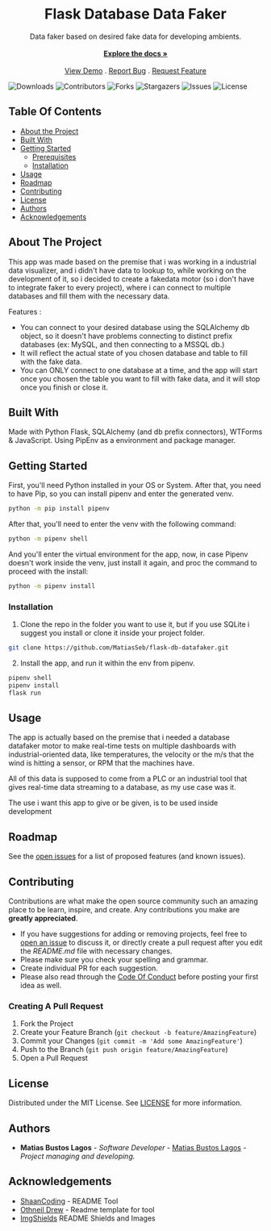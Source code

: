 <p align="center">
  <h1 align="center">Flask Database Data Faker</h3>

  <p align="center">
     Data faker based on desired fake data for developing ambients.
    <br/>
    <br/>
    <a href="https://github.com/MatiasSeb/flask-db-datafaker"><strong>Explore the docs »</strong></a>
    <br/>
    <br/>
    <a href="https://github.com/MatiasSeb/flask-db-datafaker">View Demo</a>
    .
    <a href="https://github.com/MatiasSeb/flask-db-datafaker/issues">Report Bug</a>
    .
    <a href="https://github.com/MatiasSeb/flask-db-datafaker/issues">Request Feature</a>
  </p>
</p>

![Downloads](https://img.shields.io/github/downloads/MatiasSeb/flask-db-datafaker/total) ![Contributors](https://img.shields.io/github/contributors/MatiasSeb/flask-db-datafaker?color=dark-green) ![Forks](https://img.shields.io/github/forks/MatiasSeb/flask-db-datafaker?style=social) ![Stargazers](https://img.shields.io/github/stars/MatiasSeb/flask-db-datafaker?style=social) ![Issues](https://img.shields.io/github/issues/MatiasSeb/flask-db-datafaker) ![License](https://img.shields.io/github/license/MatiasSeb/flask-db-datafaker) 

## Table Of Contents

* [About the Project](#about-the-project)
* [Built With](#built-with)
* [Getting Started](#getting-started)
  * [Prerequisites](#prerequisites)
  * [Installation](#installation)
* [Usage](#usage)
* [Roadmap](#roadmap)
* [Contributing](#contributing)
* [License](#license)
* [Authors](#authors)
* [Acknowledgements](#acknowledgements)

## About The Project

This app was made based on the premise that i was working in a industrial data visualizer, and i didn't have data to lookup to, while working on the development of it, so i decided to create a fakedata motor (so i don't have to integrate faker to every project), where i can connect to multiple databases and fill them with the necessary data.

Features :

* You can connect to your desired database using the SQLAlchemy db object, so it doesn't have problems connecting to distinct prefix databases (ex: MySQL, and then connecting to a MSSQL db.)
* It will reflect the actual state of you chosen database and table to fill with the fake data.
* You can ONLY connect to one database at a time, and the app will start once you chosen the table you want to fill with fake data, and it will stop once you finish or close it.

## Built With

Made with Python Flask, SQLAlchemy (and db prefix connectors), WTForms & JavaScript. Using PipEnv as a environment and package manager.

## Getting Started

First, you'll need Python installed in your OS or System. After that, you need to have Pip, so you can install pipenv and enter the generated venv.
```sh
python -m pip install pipenv
```

After that, you'll need to enter the venv with the following command:
```sh
python -m pipenv shell
```

And you'll enter the virtual environment for the app, now, in case Pipenv doesn't work inside the venv, just install it again, and proc the command
to proceed with the install:

```sh
python -m pipenv install
```

### Installation

1. Clone the repo in the folder you want to use it, but if you use SQLite i suggest you install or clone it inside your project folder.

```sh
git clone https://github.com/MatiasSeb/flask-db-datafaker.git
```

2. Install the app, and run it within the env from pipenv.
```sh
pipenv shell
pipenv install
flask run
```

## Usage

The app is actually based on the premise that i needed a database datafaker motor to make real-time tests on multiple dashboards with industrial-oriented data, like temperatures, the velocity or the m/s that the wind is hitting a sensor, or RPM that the machines have.

All of this data is supposed to come from a PLC or an industrial tool that gives real-time data streaming to a database, as my use case was it.

The use i want this app to give or be given, is to be used inside development 

## Roadmap

See the [open issues](https://github.com/MatiasSeb/flask-db-datafaker/issues) for a list of proposed features (and known issues).

## Contributing

Contributions are what make the open source community such an amazing place to be learn, inspire, and create. Any contributions you make are **greatly appreciated**.
* If you have suggestions for adding or removing projects, feel free to [open an issue](https://github.com/MatiasSeb/flask-db-datafaker/issues/new) to discuss it, or directly create a pull request after you edit the *README.md* file with necessary changes.
* Please make sure you check your spelling and grammar.
* Create individual PR for each suggestion.
* Please also read through the [Code Of Conduct](https://github.com/MatiasSeb/flask-db-datafaker/blob/main/CODE_OF_CONDUCT.md) before posting your first idea as well.

### Creating A Pull Request

1. Fork the Project
2. Create your Feature Branch (`git checkout -b feature/AmazingFeature`)
3. Commit your Changes (`git commit -m 'Add some AmazingFeature'`)
4. Push to the Branch (`git push origin feature/AmazingFeature`)
5. Open a Pull Request

## License

Distributed under the MIT License. See [LICENSE](https://github.com/MatiasSeb/flask-db-datafaker/blob/main/LICENSE.md) for more information.

## Authors

* **Matias Bustos Lagos** - *Software Developer* - [Matias Bustos Lagos](https://github.com/MatiasSeb) - *Project managing and developing.*

## Acknowledgements

* [ShaanCoding](https://github.com/ShaanCoding/) - README Tool
* [Othneil Drew](https://github.com/othneildrew/Best-README-Template) - Readme template for tool
* [ImgShields](https://shields.io/) README Shields and Images
